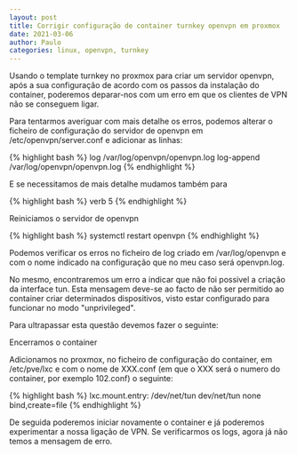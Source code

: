 ```yaml
---
layout: post
title: Corrigir configuração de container turnkey openvpn em proxmox
date: 2021-03-06
author: Paulo
categories: linux, openvpn, turnkey
---
```


Usando o template turnkey no proxmox para criar um servidor openvpn, após a sua configuração de acordo com os passos da instalação do container, poderemos deparar-nos com um erro em que os clientes de VPN não se conseguem ligar.

Para tentarmos averiguar com mais detalhe os erros, podemos alterar o ficheiro de configuração do servidor de openvpn em /etc/openvpn/server.conf e adicionar as linhas:
 
{% highlight bash %}
log         /var/log/openvpn/openvpn.log
log-append  /var/log/openvpn/openvpn.log
{% endhighlight %}

E se necessitamos de mais detalhe mudamos também para

{% highlight bash %}
verb  5
{% endhighlight %}

Reiniciamos o servidor de openvpn 

{% highlight bash %}
systemctl restart openvpn
{% endhighlight %}

Podemos verificar os erros no ficheiro de log criado em /var/log/openvpn e com o nome indicado na configuração que no meu caso será openvpn.log.

No mesmo, encontraremos um erro a indicar que não foi possivel a criação da interface tun. Esta mensagem deve-se ao facto de não ser permitido ao container criar determinados dispositivos, visto estar configurado para funcionar no modo "unprivileged".

Para ultrapassar esta questão devemos fazer o seguinte:

Encerramos o container

Adicionamos no proxmox, no ficheiro de configuração do container, em /etc/pve/lxc e com o nome de XXX.conf (em que o XXX será o numero do container, por exemplo 102.conf) o seguinte:

{% highlight bash %}
lxc.mount.entry: /dev/net/tun dev/net/tun none bind,create=file 
{% endhighlight %}

De seguida poderemos iniciar novamente o container e já poderemos experimentar a nossa ligação de VPN. Se verificarmos os logs, agora já não temos a mensagem de erro.